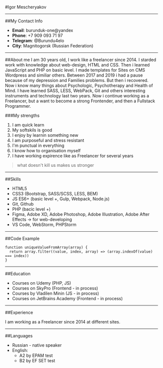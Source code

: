 #Igor Mescheryakov
****
##My Contact Info
- **Email**: burunduk-one@yandex
- **Phone**: +7 909 093 71 97
- **Telegram**: @Burundu4elo
- **City**: Magnitogorsk (Russian Federation)

****

##About me
I am 30 years old, I work like a freelancer since 2014. I starded work with knowledge about web-design, HTML and CSS. Then i learned JavaScript and PHP on basic level. I made templates for Sites on CMS Wordpress and similiar others. Between 2017 and 2019 i had a pause because of my depression and Families problems. But then i recovered. Now i know many things about Psychologic, Psychotherapy and Health of Mind. I have learned SASS, LESS, WebPack, Git and others interesting instruments and technology last two years. Now i continue working as a Freelancer, but a want to become a strong Frontender, and then a Fullstack Programmer.

###My strengths
1. I am quick learn
2. My softskils is good
3. I enjoy by learnin something new
4. I am purposeful and stress resistant
5. I'm punctual in everything
6. I know how to organisation myself
7. I have working expirence like as Freelancer for several years

>what doesn't kill us makes us stronger

****

##Skills
+ HTML5
+ CSS3 (Bootstrap, SASS/SCSS, LESS, BEM)
+ JS ES6+ (basic level +, Gulp, Webpack, Node.js)
+ Git, Github
+ PHP (bacic level +)
+ Figma, Adobe XD, Adobe Photoshop, Adobe Illustration, Adobe After Effects -> for web-developing
+ VS Code, WebStorm, PHPStorm

****

##Code Example
```
function uniqueValueFromArray(array) {
  return array.filter((value, index, array) => (array.indexOf(value) === index))
}
```

****

##Education
* Courses on Udemy (PHP, JS)
* Courses on SkyPro (Frontend - in process)
* Courses by Vladilen Minin (JS - in process)
* Courses on JetBrains Academy (Frontend - in process)

****

##Experience

I am working as a Freelancer since 2014 at different sites.

****

##Languages

* Russian - native speaker
* English:
    + A2 by EPAM test
    + B2 by EF SET test